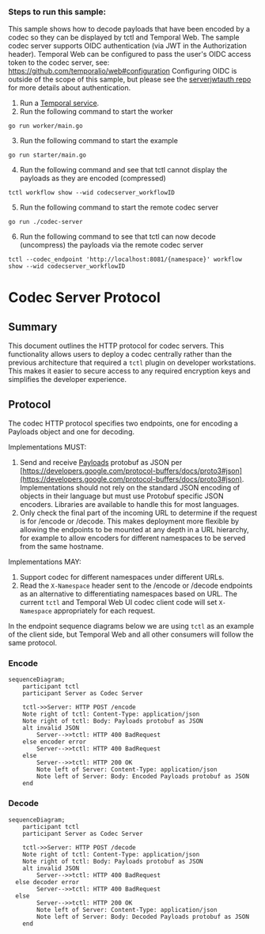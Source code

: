 ### Steps to run this sample:

This sample shows how to decode payloads that have been encoded by a codec so they can be displayed by tctl and Temporal Web.
The sample codec server supports OIDC authentication (via JWT in the Authorization header).
Temporal Web can be configured to pass the user's OIDC access token to the codec server, see: https://github.com/temporalio/web#configuration
Configuring OIDC is outside of the scope of this sample, but please see the [serverjwtauth repo](../serverjwtauth/) for more details about authentication.

1) Run a [Temporal service](https://github.com/temporalio/samples-go/tree/main/#how-to-use).
2) Run the following command to start the worker
```
go run worker/main.go
```
3) Run the following command to start the example
```
go run starter/main.go
```
4) Run the following command and see that tctl cannot display the payloads as they are encoded (compressed)
```
tctl workflow show --wid codecserver_workflowID
```
5) Run the following command to start the remote codec server
```
go run ./codec-server
```
6) Run the following command to see that tctl can now decode (uncompress) the payloads via the remote codec server
```
tctl --codec_endpoint 'http://localhost:8081/{namespace}' workflow show --wid codecserver_workflowID
```

# Codec Server Protocol

## Summary

This document outlines the HTTP protocol for codec servers. This functionality allows users to deploy a codec centrally rather than the previous architecture that required a `tctl` plugin on developer workstations. This makes it easier to secure access to any required encryption keys and simplifies the developer experience.

## Protocol

The codec HTTP protocol specifies two endpoints, one for encoding a Payloads object and one for decoding.

Implementations MUST:

1. Send and receive [Payloads](https://github.com/temporalio/api/blob/e82978c745a07fb8820348ad77b1d02e226d182e/temporal/api/common/v1/message.proto#L46) protobuf as JSON per [https://developers.google.com/protocol-buffers/docs/proto3#json](https://developers.google.com/protocol-buffers/docs/proto3#json).
Implementations should not rely on the standard JSON encoding of objects in their language but must use Protobuf specific JSON encoders. Libraries are available to handle this for most languages.
2. Only check the final part of the incoming URL to determine if the request is for /encode or /decode.
This makes deployment more flexible by allowing the endpoints to be mounted at any depth in a URL hierarchy, for example to allow encoders for different namespaces to be served from the same hostname.

Implementations MAY:

1. Support codec for different namespaces under different URLs.
2. Read the `X-Namespace` header sent to the /encode or /decode endpoints as an alternative to differentiating namespaces based on URL. The current `tctl` and Temporal Web UI codec client code will set `X-Namespace` appropriately for each request.

In the endpoint sequence diagrams below we are using `tctl` as an example of the client side, but Temporal Web and all other consumers will follow the same protocol.

### Encode

```mermaid
sequenceDiagram;
	participant tctl
	participant Server as Codec Server

	tctl->>Server: HTTP POST /encode
	Note right of tctl: Content-Type: application/json
	Note right of tctl: Body: Payloads protobuf as JSON
	alt invalid JSON
		Server-->>tctl: HTTP 400 BadRequest
    else encoder error
		Server-->>tctl: HTTP 400 BadRequest
    else
		Server-->>tctl: HTTP 200 OK
		Note left of Server: Content-Type: application/json
		Note left of Server: Body: Encoded Payloads protobuf as JSON
	end
```

### Decode

```mermaid
sequenceDiagram;
	participant tctl
	participant Server as Codec Server

	tctl->>Server: HTTP POST /decode
	Note right of tctl: Content-Type: application/json
	Note right of tctl: Body: Payloads protobuf as JSON
	alt invalid JSON
		Server-->>tctl: HTTP 400 BadRequest
  else decoder error
		Server-->>tctl: HTTP 400 BadRequest
  else
		Server-->>tctl: HTTP 200 OK
		Note left of Server: Content-Type: application/json
		Note left of Server: Body: Decoded Payloads protobuf as JSON
	end

```
